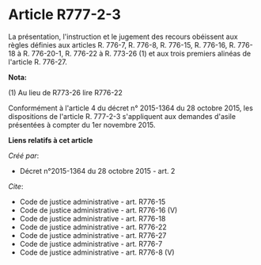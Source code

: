 # Article R777-2-3

La présentation, l'instruction et le jugement des recours obéissent aux règles définies aux articles R. 776-7, R. 776-8, R.
776-15, R. 776-16, R. 776-18 à R. 776-20-1, R. 776-22 à R. 773-26 (1) et aux trois premiers alinéas de l'article R. 776-27.

**Nota:**

(1) Au lieu de R773-26 lire R776-22

Conformément à l'article 4 du décret n° 2015-1364 du 28 octobre 2015, les dispositions de l'article R. 777-2-3 s'appliquent
aux demandes d'asile présentées à compter du 1er novembre 2015.

**Liens relatifs à cet article**

_Créé par_:

  - Décret n°2015-1364 du 28 octobre 2015 - art. 2

_Cite_:

  - Code de justice administrative - art. R776-15
  - Code de justice administrative - art. R776-16 (V)
  - Code de justice administrative - art. R776-18
  - Code de justice administrative - art. R776-22
  - Code de justice administrative - art. R776-27
  - Code de justice administrative - art. R776-7
  - Code de justice administrative - art. R776-8 (V)
